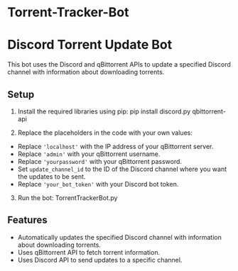 # Torrent-Tracker-Bot
# Discord Torrent Update Bot

This bot uses the Discord and qBittorrent APIs to update a specified Discord channel with information about downloading torrents.

## Setup

1. Install the required libraries using pip:
pip install discord.py qbittorrent-api

2. Replace the placeholders in the code with your own values:
- Replace `'localhost'` with the IP address of your qBittorrent server.
- Replace `'admin'` with your qBittorrent username.
- Replace `'yourpassword'` with your qBittorrent password.
- Set `update_channel_id` to the ID of the Discord channel where you want the updates to be sent.
- Replace `'your_bot_token'` with your Discord bot token.

3. Run the bot:
TorrentTrackerBot.py


## Features

- Automatically updates the specified Discord channel with information about downloading torrents.
- Uses qBittorrent API to fetch torrent information.
- Uses Discord API to send updates to a specific channel.

